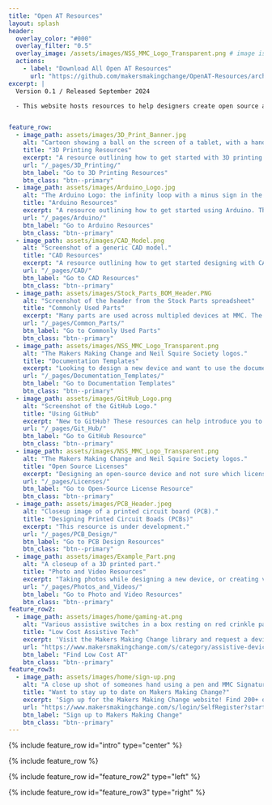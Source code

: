 ```yaml
---
title: "Open AT Resources"
layout: splash
header:
  overlay_color: "#000"
  overlay_filter: "0.5"
  overlay_image: /assets/images/NSS_MMC_Logo_Transparent.png # image is 1280x400px. the height is a bit too tall so I just pushed the text/images down in Canva.
  actions:
    - label: "Download All Open AT Resources"
      url: "https://github.com/makersmakingchange/OpenAT-Resources/archive/refs/heads/main.zip" # direct link to download the Main branch
excerpt: |
  Version 0.1 / Released September 2024

  - This website hosts resources to help designers create open source assistive devices.


feature_row:
  - image_path: assets/images/3D_Print_Banner.jpg
    alt: "Cartoon showing a ball on the screen of a tablet, with a hand moving the ball to a 3D printer on the left." 
    title: "3D Printing Resources"
    excerpt: "A resource outlining how to get started with 3D printing. The resource links to other tutorials and pages, and gives people an idea of where to start looking when first learning about 3D printing."
    url: "/_pages/3D_Printing/"
    btn_label: "Go to 3D Printing Resources"
    btn_class: "btn--primary"
  - image_path: assets/images/Arduino_Logo.jpg
    alt: "The Arduino Logo: the infinity loop with a minus sign in the left loop and a plus sign in the right loop, and Arduino written below." 
    title: "Arduino Resources"
    excerpt: "A resource outlining how to get started using Arduino. The resource links to other tutorials and pages, and gives people an idea of where to start looking when first learning about using Arduino."
    url: "/_pages/Arduino/"
    btn_label: "Go to Arduino Resources"
    btn_class: "btn--primary"
  - image_path: assets/images/CAD_Model.png
    alt: "Screenshot of a generic CAD model."
    title: "CAD Resources"
    excerpt: "A resource outlining how to get started designing with CAD. The resource links to other tutorials and pages, and gives people an idea of where to start looking when first learning about using CAD to create new devices."
    url: "/_pages/CAD/" 
    btn_label: "Go to CAD Resources"
    btn_class: "btn--primary"
  - image_path: assets/images/Stock_Parts_BOM_Header.PNG
    alt: "Screenshot of the header from the Stock Parts spreadsheet"
    title: "Commonly Used Parts"
    excerpt: "Many parts are used across multipled devices at MMC. The most common parts are listed here in the format of our Bill of Material (BOM) template to make it easy for designers to copy and paste relevant information into new BOMs."
    url: "/_pages/Common_Parts/"
    btn_label: "Go to Commonly Used Parts"
    btn_class: "btn--primary"
  - image_path: assets/images/NSS_MMC_Logo_Transparent.png
    alt: "The Makers Making Change and Neil Squire Society logos."
    title: "Documentation Templates"
    excerpt: "Looking to design a new device and want to use the documentation templates we use? Grab them here!"
    url: "/_pages/Documentation_Templates/" 
    btn_label: "Go to Documentation Templates"
    btn_class: "btn--primary"
  - image_path: assets/images/GitHub_Logo.png
    alt: "Screenshot of the GitHub Logo."
    title: "Using GitHub"
    excerpt: "New to GitHub? These resources can help introduce you to how to navigate using GitHub."
    url: "/_pages/Git_Hub/"
    btn_label: "Go to GitHub Resource"
    btn_class: "btn--primary"
  - image_path: assets/images/NSS_MMC_Logo_Transparent.png
    alt: "The Makers Making Change and Neil Squire Society logos."
    title: "Open Source Licenses"
    excerpt: "Designing an open-source device and not sure which license to apply? While we can't give you specific advice, we have summarized some information on different types of open-source licenses."
    url: "/_pages/Licenses/" 
    btn_label: "Go to Open-Source License Resource"
    btn_class: "btn--primary"
  - image_path: assets/images/PCB_Header.jpeg
    alt: "Closeup image of a printed circuit board (PCB)."
    title: "Designing Printed Circuit Boads (PCBs)"
    excerpt: "This resource is under development."
    url: "/_pages/PCB_Design/"
    btn_label: "Go to PCB Design Resources"
    btn_class: "btn--primary"
  - image_path: assets/images/Example_Part.png
    alt: "A closeup of a 3D printed part."
    title: "Photo and Video Resources"
    excerpt: "Taking photos while designing a new device, or creating videos about your device? These resources can help you make sure the images and videos meet your goals for them."
    url: "/_pages/Photos_and_Videos/" 
    btn_label: "Go to Photo and Video Resources"
    btn_class: "btn--primary"
feature_row2:
  - image_path: assets/images/home/gaming-at.png
    alt: "Various assistive switches in a box resting on red crinkle packing paper" # complete this once image is fixed.
    title: "Low Cost Assistive Tech"
    excerpt: 'Visit the Makers Making Change library and request a device or find the files to build one.'
    url: "https://www.makersmakingchange.com/s/category/assistive-devices/0ZGJR00000002Mn4AI?c__results_layout_state=%7B%7D"
    btn_label: "Find Low Cost AT"
    btn_class: "btn--primary"
feature_row3:
  - image_path: assets/images/home/sign-up.png
    alt: "A close up shot of someones hand using a pen and MMC Signature Guide device to sign up on a page."
    title: "Want to stay up to date on Makers Making Change?"
    excerpt: 'Sign up for the Makers Making Change website! Find 200+ open source low cost assitive technologies, resources, and upcoming events.'
    url: "https://www.makersmakingchange.com/s/login/SelfRegister?startURL=%2Fs%2F%3Ft%3D1706554861397"
    btn_label: "Sign up to Makers Making Change"
    btn_class: "btn--primary"
---
```


{% include feature_row id="intro" type="center" %}

{% include feature_row %}

{% include feature_row id="feature_row2" type="left" %}

{% include feature_row id="feature_row3" type="right" %}
